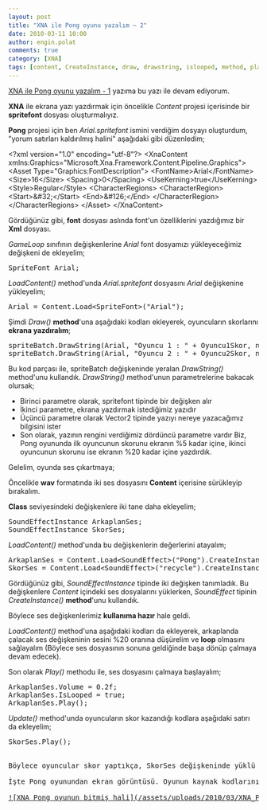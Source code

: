 ```yaml
---
layout: post
title: "XNA ile Pong oyunu yazalım – 2"
date: 2010-03-11 10:00
author: engin.polat
comments: true
category: [XNA]
tags: [content, CreateInstance, draw, drawstring, islooped, method, play, ses, sound, SoundEffect, SoundEffectInstance, spritefont, update, volume, XNA]
---
```

[XNA ile Pong oyunu yazalım - 1](http://www.enginpolat.com/xna-ile-pong-oyunu-yazalim-1/) yazıma bu yazı ile devam ediyorum.

**XNA** ile ekrana yazı yazdırmak için öncelikle *Content* projesi içerisinde bir **spritefont** dosyası oluşturmalıyız.

**Pong** projesi için ben *Arial.spritefont* ismini verdiğim dosyayı oluşturdum, "yorum satırları kaldırılmış halini" aşağıdaki gibi düzenledim;



&lt;?xml version="1.0" encoding="utf-8"?&gt;
&lt;XnaContent xmlns:Graphics="Microsoft.Xna.Framework.Content.Pipeline.Graphics"&gt;
    &lt;Asset Type="Graphics:FontDescription"&gt;
        &lt;FontName&gt;Arial&lt;/FontName&gt;
        &lt;Size&gt;16&lt;/Size&gt;
        &lt;Spacing&gt;0&lt;/Spacing&gt;
        &lt;UseKerning&gt;true&lt;/UseKerning&gt;
        &lt;Style&gt;Regular&lt;/Style&gt;
        &lt;CharacterRegions&gt;
            &lt;CharacterRegion&gt;
                &lt;Start&gt;&amp;#32;&lt;/Start&gt;
                &lt;End&gt;&amp;#126;&lt;/End&gt;
            &lt;/CharacterRegion&gt;
        &lt;/CharacterRegions&gt;
    &lt;/Asset&gt;
&lt;/XnaContent&gt;</pre>

Gördüğünüz gibi, **font** dosyası aslında font'un özelliklerini yazdığımız bir **Xml** dosyası.

*GameLoop* sınıfının değişkenlerine *Arial* font dosyamızı yükleyeceğimiz değişkeni de ekleyelim;

<pre class="brush:csharp">SpriteFont Arial;</pre>

*LoadContent()* method'unda *Arial.spritefont* dosyasını *Arial* değişkenine yükleyelim;

<pre class="brush:csharp">Arial = Content.Load&lt;SpriteFont&gt;("Arial");</pre>

Şimdi *Draw()* **method**'una aşağıdaki kodları ekleyerek, oyuncuların skorlarını **ekrana yazdıralım**;

<pre class="brush:csharp">spriteBatch.DrawString(Arial, "Oyuncu 1 : " + Oyuncu1Skor, new Vector2((float)(PENCERE_GENISLIK * 0.05), 30), Color.Yellow);
spriteBatch.DrawString(Arial, "Oyuncu 2 : " + Oyuncu2Skor, new Vector2((float)(PENCERE_GENISLIK * 0.80), 30), Color.Yellow);</pre>

Bu kod parçası ile, spriteBatch değişkeninde yeralan *DrawString()* method'unu kullandık. *DrawString()* method'unun parametrelerine bakacak olursak;


*   Birinci parametre olarak, spritefont tipinde bir değişken alır
*   İkinci parametre, ekrana yazdırmak istediğimiz yazıdır
*   Üçüncü parametre olarak Vector2 tipinde yazıyı nereye yazacağımız bilgisini ister
*   Son olarak, yazının rengini verdiğimiz dördüncü parametre vardır
Biz, Pong oyununda ilk oyuncunun skorunu ekranın %5 kadar içine, ikinci oyuncunun skorunu ise ekranın %20 kadar içine yazdırdık.

Gelelim, oyunda ses çıkartmaya;

Öncelikle **wav** formatında iki ses dosyasını **Content** içerisine sürükleyip bırakalım.

**Class** seviyesindeki değişkenlere iki tane daha ekleyelim;

<pre class="brush:csharp">SoundEffectInstance ArkaplanSes;
SoundEffectInstance SkorSes;</pre>

*LoadContent()* method'unda bu değişkenlerin değerlerini atayalım;

<pre class="brush:csharp">ArkaplanSes = Content.Load&lt;SoundEffect&gt;("Pong").CreateInstance();
SkorSes = Content.Load&lt;SoundEffect&gt;("recycle").CreateInstance();</pre>

Gördüğünüz gibi, *SoundEffectInstance* tipinde iki değişken tanımladık. Bu değişkenlere *Content* içindeki ses dosyalarını yüklerken, *SoundEffect* tipinin *CreateInstance()* **method**'unu kullandık.

Böylece ses değişkenlerimiz **kullanıma hazır** hale geldi.

*LoadContent()* method'una aşağıdaki kodları da ekleyerek, arkaplanda çalacak ses değişkeninin sesini %20 oranına düşürelim ve **loop** olmasını sağlayalım (Böylece ses dosyasının sonuna geldiğinde başa dönüp çalmaya devam edecek).

Son olarak *Play()* methodu ile, ses dosyasını çalmaya başlayalım;

<pre class="brush:csharp">ArkaplanSes.Volume = 0.2f;
ArkaplanSes.IsLooped = true;
ArkaplanSes.Play();</pre>

*Update()* method'unda oyuncuların skor kazandığı kodlara aşağıdaki satırı da ekleyelim;

<pre class="brush:csharp">SkorSes.Play();


Böylece oyuncular skor yaptıkça, SkorSes değişkeninde yüklü olan ses dosyası çalınacak.

İşte Pong oyunundan ekran görüntüsü. Oyunun kaynak kodlarını <a title="enginpolat.com : XNA ile Pong oyunu yazalım - 2 / Kodlar" href="/assets/uploads/2010/03/XNA_Pong.rar" target="_blank" rel="noopener">buradan</a> indirebilirsiniz.

<a href="/assets/uploads/2010/03/XNA_Pong.png">![XNA Pong oyunun bitmiş hali](/assets/uploads/2010/03/XNA_Pong.png "XNA_Pong")</a>

